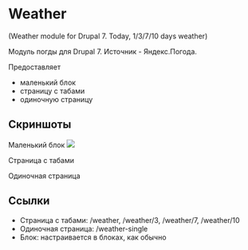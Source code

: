 # Weather
(Weather module for Drupal 7. Today, 1/3/7/10 days weather)

Модуль погды для Drupal 7.
Источник - Яндекс.Погода.

Предоставляет 
* маленький блок
* страницу с табами
* одиночную страницу

## Скриншоты

Маленький блок
![](https://docs.google.com/file/d/0B5GonWS9PJmAVnE0WVVrSng5b3M/edit?usp=drivesdk)

Страница с табами
![]()

Одиночная страница
![]()

## Ссылки
* Страница с табами: /weather, /weather/3, /weather/7, /weather/10
* Одиночная страница: /weather-single
* Блок: настраивается в блоках, как обычно


